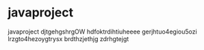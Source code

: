 # javaproject
javaproject  djtgehgshrgOW
hdfoktrdihtiuheeee
gerjhtuo4egiou5ozi
lrzgto4hezoygtrysx
brdthzjethjg
zdrhgtejgt
